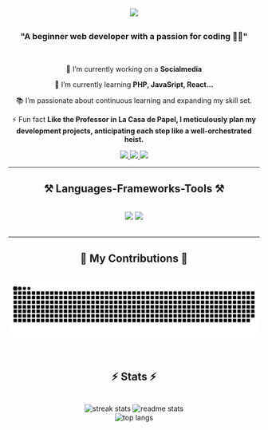 <h1 align="center">
    <img src="https://readme-typing-svg.herokuapp.com/?font=Righteous&size=35&center=true&vCenter=true&width=500&height=70&duration=5000&lines=Hi+There!+👋;+I'm+Amit+Nicolas+Roig+Menda!;" />
</h1>

<h3 align="center">"A beginner web developer with a passion for coding 🚀🌐"</h3>

<br/>

<div align="center">

 🔭 I’m currently working on a **Socialmedia**

 🌱 I’m currently learning **PHP, JavaSript, React...**

 📚 I’m passionate about continuous learning and expanding my skill set.

 ⚡ Fun fact **Like the Professor in La Casa de Papel, I meticulously plan my development projects, anticipating each step like a well-orchestrated heist.**

 </div>

<div align="center">
  <a href="mailto:amitnicolas@gmail.com">
    <img src="https://img.shields.io/badge/Gmail-333333?style=for-the-badge&logo=gmail&logoColor=red" />
  </a>
  <a href="https://www.linkedin.com/in/amit-nicolas-roig-menda-762736193/" target="_blank">
    <img src="https://img.shields.io/badge/LinkedIn-0077B5?style=for-the-badge&logo=linkedin&logoColor=white" target="_blank" />
  </a>
  <a href="#" target="_blank">
     <img src="https://img.shields.io/badge/Portfolio-FF5722?style=for-the-badge&logo=todoist&logoColor=white" target="_blank" />
  </a>
</div>

<hr/>

<h2 align="center">⚒️ Languages-Frameworks-Tools ⚒️</h2>
<br/>
<div align="center">
    <img src="https://skillicons.dev/icons?i=html,css,javascript,bootstrap,vscode,github,figma" />
    <img src="https://skillicons.dev/icons?i=git,nodejs,mongodb,php,react,symfony,sass,mysql" />
</div>

<br/>
<hr/>

<div align="center">
  <h2>🐍 My Contributions 🐍</h2>
  <br>
<picture>
  <source media="(prefers-color-scheme: dark)" srcset="https://raw.githubusercontent.com/Trykxx/Trykxx/output/github-contribution-grid-snake-dark.svg">
  <source media="(prefers-color-scheme: light)" srcset="https://raw.githubusercontent.com/Trykxx/Trykxx/output/github-contribution-grid-snake.svg">
  <img alt="github contribution grid snake animation" src="https://raw.githubusercontent.com/Trykxx/Trykxx/output/github-contribution-grid-snake.svg">
</picture>
  <br/><br/><br/>
</div>

<h2 align="center">⚡ Stats ⚡</h2>
<br>
<div align=center>
   <img width=390 src="https://github-readme-streak-stats.herokuapp.com/?user=Trykxx&theme=react&border_radius=10" alt="streak stats"/>
  <img width=390 src="https://github-readme-stats.vercel.app/api?username=Trykxx&show_icons=true&theme=react&rank_icon=github&border_radius=10" alt="readme stats" />
  <br/>
  <img width=325 align="center" src="https://github-readme-stats.vercel.app/api/top-langs/?username=Trykxx&hide=HTML&langs_count=8&layout=compact&theme=react&border_radius=10&size_weight=0.5&count_weight=0.5&exclude_repo=github-readme-stats" alt="top langs" />
</div>

<br/><br/>












